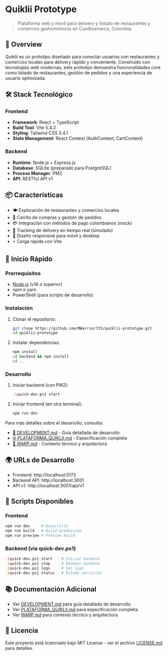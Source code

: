 # Quiklii Prototype

> Plataforma web y móvil para delivery y listado de restaurantes y comercios gastronómicos en Cundinamarca, Colombia.

## 🚀 Overview

Quiklii es un prototipo diseñado para conectar usuarios con restaurantes y comercios locales para delivery rápido y conveniente. Construido con tecnologías web modernas, este prototipo demuestra funcionalidades core como listado de restaurantes, gestión de pedidos y una experiencia de usuario optimizada.

## 🛠️ Stack Tecnológico

### Frontend
- **Framework**: React + TypeScript
- **Build Tool**: Vite 5.4.2
- **Styling**: Tailwind CSS 3.4.1
- **State Management**: React Context (AuthContext, CartContext)

### Backend
- **Runtime**: Node.js + Express.js
- **Database**: SQLite (preparado para PostgreSQL)
- **Process Manager**: PM2
- **API**: RESTful API v1

## 📦 Características

- 🍽️ Exploración de restaurantes y comercios locales
- 🛒 Carrito de compras y gestión de pedidos
- 💳 Integración con métodos de pago colombianos (mock)
- 📍 Tracking de delivery en tiempo real (simulado)
- 📱 Diseño responsive para móvil y desktop
- ⚡ Carga rápida con Vite

## 🏁 Inicio Rápido

### Prerrequisitos

- [Node.js](https://nodejs.org/) (v16 o superior)
- npm o yarn
- PowerShell (para scripts de desarrollo)

### Instalación

1. Clonar el repositorio:
   ```bash
   git clone https://github.com/MWarrior715/quiklii-prototype.git
   cd quiklii-prototype
   ```

2. Instalar dependencias:
   ```bash
   npm install
   cd backend && npm install
   cd ..
   ```

### Desarrollo

1. Iniciar backend (con PM2):
   ```bash
   .\quick-dev.ps1 start
   ```

2. Iniciar frontend (en otra terminal):
   ```bash
   npm run dev
   ```

Para más detalles sobre el desarrollo, consulta:
- [📖 DEVELOPMENT.md](DEVELOPMENT.md) - Guía detallada de desarrollo
- [🌐 PLATAFORMA_QUIKLII.md](PLATAFORMA_QUIKLII.md) - Especificación completa
- [🔧 WARP.md](WARP.md) - Contexto técnico y arquitectura

## 🌍 URLs de Desarrollo

- Frontend: http://localhost:5173
- Backend API: http://localhost:3001
- API v1: http://localhost:3001/api/v1

## 📝 Scripts Disponibles

### Frontend
```bash
npm run dev     # Desarrollo
npm run build   # Build producción
npm run preview # Preview build
```

### Backend (via quick-dev.ps1)
```bash
.\quick-dev.ps1 start    # Iniciar backend
.\quick-dev.ps1 stop     # Detener backend
.\quick-dev.ps1 logs     # Ver logs
.\quick-dev.ps1 status   # Estado servicios
```

## 📚 Documentación Adicional

- Ver [DEVELOPMENT.md](DEVELOPMENT.md) para guía detallada de desarrollo
- Ver [PLATAFORMA_QUIKLII.md](PLATAFORMA_QUIKLII.md) para especificación completa
- Ver [WARP.md](WARP.md) para contexto técnico y arquitectura

## 📄 Licencia

Este proyecto está licenciado bajo MIT License - ver el archivo [LICENSE.md](LICENSE.md) para detalles.
